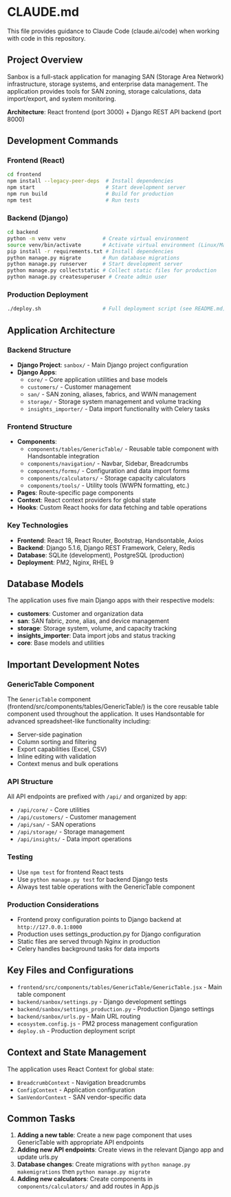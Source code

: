 # CLAUDE.md

This file provides guidance to Claude Code (claude.ai/code) when working with code in this repository.

## Project Overview

Sanbox is a full-stack application for managing SAN (Storage Area Network) infrastructure, storage systems, and enterprise data management. The application provides tools for SAN zoning, storage calculations, data import/export, and system monitoring.

**Architecture**: React frontend (port 3000) + Django REST API backend (port 8000)

## Development Commands

### Frontend (React)
```bash
cd frontend
npm install --legacy-peer-deps  # Install dependencies
npm start                       # Start development server
npm run build                   # Build for production
npm test                        # Run tests
```

### Backend (Django)
```bash
cd backend
python -m venv venv            # Create virtual environment
source venv/bin/activate       # Activate virtual environment (Linux/Mac)
pip install -r requirements.txt # Install dependencies
python manage.py migrate       # Run database migrations
python manage.py runserver     # Start development server
python manage.py collectstatic # Collect static files for production
python manage.py createsuperuser # Create admin user
```

### Production Deployment
```bash
./deploy.sh                    # Full deployment script (see README.md)
```

## Application Architecture

### Backend Structure
- **Django Project**: `sanbox/` - Main Django project configuration
- **Django Apps**:
  - `core/` - Core application utilities and base models
  - `customers/` - Customer management
  - `san/` - SAN zoning, aliases, fabrics, and WWN management
  - `storage/` - Storage system management and volume tracking
  - `insights_importer/` - Data import functionality with Celery tasks

### Frontend Structure
- **Components**:
  - `components/tables/GenericTable/` - Reusable table component with Handsontable integration
  - `components/navigation/` - Navbar, Sidebar, Breadcrumbs
  - `components/forms/` - Configuration and data import forms
  - `components/calculators/` - Storage capacity calculators
  - `components/tools/` - Utility tools (WWPN formatting, etc.)
- **Pages**: Route-specific page components
- **Context**: React context providers for global state
- **Hooks**: Custom React hooks for data fetching and table operations

### Key Technologies
- **Frontend**: React 18, React Router, Bootstrap, Handsontable, Axios
- **Backend**: Django 5.1.6, Django REST Framework, Celery, Redis
- **Database**: SQLite (development), PostgreSQL (production)
- **Deployment**: PM2, Nginx, RHEL 9

## Database Models

The application uses five main Django apps with their respective models:
- **customers**: Customer and organization data
- **san**: SAN fabric, zone, alias, and device management
- **storage**: Storage system, volume, and capacity tracking
- **insights_importer**: Data import jobs and status tracking
- **core**: Base models and utilities

## Important Development Notes

### GenericTable Component
The `GenericTable` component (frontend/src/components/tables/GenericTable/) is the core reusable table component used throughout the application. It uses Handsontable for advanced spreadsheet-like functionality including:
- Server-side pagination
- Column sorting and filtering
- Export capabilities (Excel, CSV)
- Inline editing with validation
- Context menus and bulk operations

### API Structure
All API endpoints are prefixed with `/api/` and organized by app:
- `/api/core/` - Core utilities
- `/api/customers/` - Customer management
- `/api/san/` - SAN operations
- `/api/storage/` - Storage management
- `/api/insights/` - Data import operations

### Testing
- Use `npm test` for frontend React tests
- Use `python manage.py test` for backend Django tests
- Always test table operations with the GenericTable component

### Production Considerations
- Frontend proxy configuration points to Django backend at `http://127.0.0.1:8000`
- Production uses settings_production.py for Django configuration
- Static files are served through Nginx in production
- Celery handles background tasks for data imports

## Key Files and Configurations

- `frontend/src/components/tables/GenericTable/GenericTable.jsx` - Main table component
- `backend/sanbox/settings.py` - Django development settings
- `backend/sanbox/settings_production.py` - Production Django settings
- `backend/sanbox/urls.py` - Main URL routing
- `ecosystem.config.js` - PM2 process management configuration
- `deploy.sh` - Production deployment script

## Context and State Management

The application uses React Context for global state:
- `BreadcrumbContext` - Navigation breadcrumbs
- `ConfigContext` - Application configuration
- `SanVendorContext` - SAN vendor-specific data

## Common Tasks

1. **Adding a new table**: Create a new page component that uses GenericTable with appropriate API endpoints
2. **Adding new API endpoints**: Create views in the relevant Django app and update urls.py
3. **Database changes**: Create migrations with `python manage.py makemigrations` then `python manage.py migrate`
4. **Adding new calculators**: Create components in `components/calculators/` and add routes in App.js